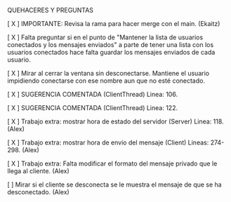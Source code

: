 QUEHACERES Y PREGUNTAS

[ X ] IMPORTANTE: Revisa la rama para hacer merge con el main. (Ekaitz)

[ X ] Falta preguntar si en el punto de "Mantener la lista de usuarios conectados y los mensajes enviados" a parte de tener una lista con los usuarios conectados hace falta guardar los mensajes enviados de cada usuario.

[ X ] Mirar al cerrar la ventana sin desconectarse. Mantiene el usuario impidiendo conectarse con ese nombre aun que no esté conectado.

[ X ] SUGERENCIA COMENTADA (ClientThread) Linea: 106.

[ X ] SUGERENCIA COMENTADA (ClientThread) Linea: 122.

[ X ] Trabajo extra: mostrar hora de estado del servidor (Server) Linea: 118. (Alex)

[ X ] Trabajo extra: mostrar hora de envio del mensaje (Client) Lineas: 274-298. (Alex)

[ X ] Trabajo extra: Falta modificar el formato del mensaje privado que le llega al cliente. (Alex)

[   ] Mirar si el cliente se desconecta se le muestra el mensaje de que se ha desconectado. (Alex)
